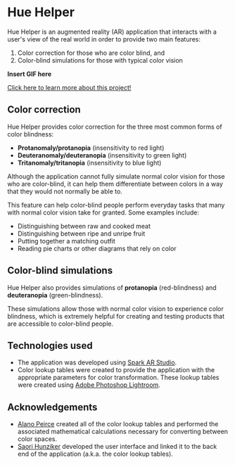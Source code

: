 # Hue Helper

Hue Helper is an augmented reality (AR) application that interacts with a user's view of the real world in order to provide two main features:
  1. Color correction for those who are color blind, and 
  2. Color-blind simulations for those with typical color vision

**Insert GIF here**

[Click here to learn more about this project!](https://devpost.com/software/a-ja3nou)

## Color correction

Hue Helper provides color correction for the three most common forms of color blindness:
  * __Protanomaly/protanopia__ (insensitivity to red light)
  * __Deuteranomaly/deuteranopia__ (insensitivity to green light)
  * __Tritanomaly/tritanopia__ (insensitivity to blue light)

Although the application cannot fully simulate normal color vision for those who are color-blind, it can help them differentiate between colors in a way that they would not normally be able to.

This feature can help color-blind people perform everyday tasks that many with normal color vision take for granted. Some examples include:
* Distinguishing between raw and cooked meat
* Distinguishing between ripe and unripe fruit
* Putting together a matching outfit
* Reading pie charts or other diagrams that rely on color

## Color-blind simulations

Hue Helper also provides simulations of __protanopia__ (red-blindness) and __deuteranopia__ (green-blindness).

These simulations allow those with normal color vision to experience color blindness, which is extremely helpful for creating and testing products that are accessible to color-blind people.

## Technologies used

* The application was developed using [Spark AR Studio](https://sparkar.facebook.com/ar-studio/).
* Color lookup tables were created to provide the application with the appropriate parameters for color transformation. These lookup tables were created using [Adobe Photoshop Lightroom](https://www.adobe.com/products/photoshop-lightroom.html).

## Acknowledgements

* [Alano Peirce]() created all of the color lookup tables and performed the associated mathematical calculations necessary for converting between color spaces.
* [Saori Hunziker](https://devpost.com/pinkokinawa84) developed the user interface and linked it to the back end of the application (a.k.a. the color lookup tables).
